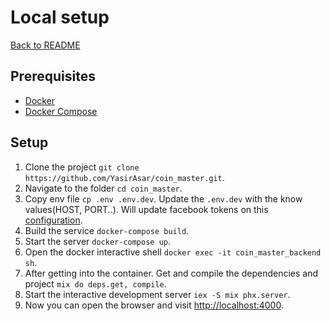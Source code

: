 # Local setup

[Back to README](../README.md)

## Prerequisites
- [Docker](https://docs.docker.com/engine/install/)
- [Docker Compose](https://docs.docker.com/compose/install/)

## Setup

1. Clone the project `git clone https://github.com/YasirAsar/coin_master.git`.
2. Navigate to the folder `cd coin_master`.
3. Copy env file `cp .env .env.dev`. Update the `.env.dev` with the know values(HOST, PORT..). Will update facebook tokens on this [configuration](/docs/facebook_messenger_configuration.md).
4. Build the service `docker-compose build`.
5. Start the server `docker-compose up`.
6. Open the docker interactive shell `docker exec -it coin_master_backend sh`.
7. After getting into the container. Get and compile the dependencies and project `mix do deps.get, compile`.
8. Start the interactive development server `iex -S mix phx.server`.
9. Now you can open the browser and visit [http://localhost:4000](http://localhost:4000).
